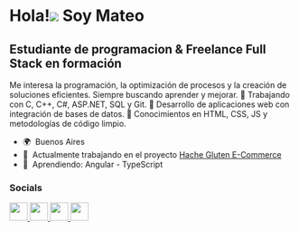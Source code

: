 Hola!![](https://user-images.githubusercontent.com/18350557/176309783-0785949b-9127-417c-8b55-ab5a4333674e.gif) Soy Mateo
=============================================================================================================================

Estudiante de programacion & Freelance Full Stack en formación
---------------------------------------------------------------

Me interesa la programación, la optimización de procesos y la creación de soluciones eficientes. Siempre buscando aprender y mejorar. 🔹 Trabajando con C, C++, C#, ASP.NET, SQL y Git. 🔹 Desarrollo de aplicaciones web con integración de bases de datos. 🔹 Conocimientos en HTML, CSS, JS y metodologías de código limpio.

* 🌍  Buenos Aires
* 🚀  Actualmente trabajando en el proyecto  [Hache Gluten E-Commerce](http://github.com/Bassinii/Proyecto-Hache)
* 🧠  Aprendiendo: Angular - TypeScript


### Socials

<p align="left"> <a href="https://discord.com/users/mateobarrios27" target="_blank" rel="noreferrer"> <picture> <source media="(prefers-color-scheme: dark)" srcset="https://raw.githubusercontent.com/danielcranney/readme-generator/main/public/icons/socials/discord-dark.svg" /> <source media="(prefers-color-scheme: light)" srcset="https://raw.githubusercontent.com/danielcranney/readme-generator/main/public/icons/socials/discord.svg" /> <img src="https://raw.githubusercontent.com/danielcranney/readme-generator/main/public/icons/socials/discord.svg" width="32" height="32" /> </picture> </a> <a href="https://www.github.com/MateoBarrios27" target="_blank" rel="noreferrer"> <picture> <source media="(prefers-color-scheme: dark)" srcset="https://raw.githubusercontent.com/danielcranney/readme-generator/main/public/icons/socials/github-dark.svg" /> <source media="(prefers-color-scheme: light)" srcset="https://raw.githubusercontent.com/danielcranney/readme-generator/main/public/icons/socials/github.svg" /> <img src="https://raw.githubusercontent.com/danielcranney/readme-generator/main/public/icons/socials/github.svg" width="32" height="32" /> </picture> </a> <a href="http://www.instagram.com/matebarrios1" target="_blank" rel="noreferrer"> <picture> <source media="(prefers-color-scheme: dark)" srcset="https://raw.githubusercontent.com/danielcranney/readme-generator/main/public/icons/socials/instagram-dark.svg" /> <source media="(prefers-color-scheme: light)" srcset="https://raw.githubusercontent.com/danielcranney/readme-generator/main/public/icons/socials/instagram.svg" /> <img src="https://raw.githubusercontent.com/danielcranney/readme-generator/main/public/icons/socials/instagram.svg" width="32" height="32" /> </picture> </a> <a href="https://www.linkedin.com/in/mateo-barrios-2026b7283/" target="_blank" rel="noreferrer"> <picture> <source media="(prefers-color-scheme: dark)" srcset="https://raw.githubusercontent.com/danielcranney/readme-generator/main/public/icons/socials/linkedin-dark.svg" /> <source media="(prefers-color-scheme: light)" srcset="https://raw.githubusercontent.com/danielcranney/readme-generator/main/public/icons/socials/linkedin.svg" /> <img src="https://raw.githubusercontent.com/danielcranney/readme-generator/main/public/icons/socials/linkedin.svg" width="32" height="32" /> </picture> </a></p>
